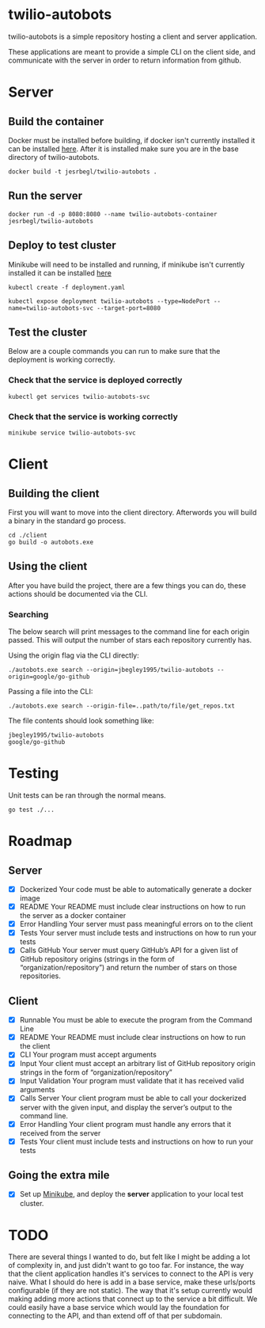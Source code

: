 # twilio-autobots

twilio-autobots is a simple repository hosting a client and server application.

These applications are meant to provide a simple CLI on the client side, and communicate with the server in order to return information from github.

# Server

## Build the container
Docker must be installed before building, if docker isn't currently installed it can be installed [here](https://docs.docker.com/get-docker/). After it is installed make sure you are in the base directory of twilio-autobots.
```
docker build -t jesrbegl/twilio-autobots .
```

## Run the server
```
docker run -d -p 8080:8080 --name twilio-autobots-container jesrbegl/twilio-autobots
```

## Deploy to test cluster
Minikube will need to be installed and running, if minikube isn't currently installed it can be installed [here](https://minikube.sigs.k8s.io/docs/start/)

```
kubectl create -f deployment.yaml

kubectl expose deployment twilio-autobots --type=NodePort --name=twilio-autobots-svc --target-port=8080
```

## Test the cluster
Below are a couple commands you can run to make sure that the deployment is working correctly.

### Check that the service is deployed correctly
```
kubectl get services twilio-autobots-svc
```

### Check that the service is working correctly
```
minikube service twilio-autobots-svc 
```

# Client

## Building the client
First you will want to move into the client directory. Afterwords you will build a binary in the standard go process.
```
cd ./client
go build -o autobots.exe
```

## Using the client
After you have build the project, there are a few things you can do, these actions should be documented via the CLI.

### Searching
The below search will print messages to the command line for each origin passed. This will output the number of stars each repository currently has.

Using the origin flag via the CLI directly:
```
./autobots.exe search --origin=jbegley1995/twilio-autobots --origin=google/go-github
```

Passing a file into the CLI:
```
./autobots.exe search --origin-file=..path/to/file/get_repos.txt
```
The file contents should look something like:
```
jbegley1995/twilio-autobots
google/go-github
```

# Testing
Unit tests can be ran through the normal means.

```
go test ./...
```

# Roadmap

## Server
- [x] Dockerized Your code must be able to automatically generate a docker image
- [x] README Your README must include clear instructions on how to run the server as a docker container
- [x] Error Handling Your server must pass meaningful errors on to the client
- [x] Tests Your server must include tests and instructions on how to run your tests
- [x] Calls GitHub Your server must query GitHub’s API for a given list of GitHub repository origins (strings in the form of “organization/repository”) and return the number of stars on those repositories.

## Client
- [x] Runnable You must be able to execute the program from the Command Line
- [x] README Your README must include clear instructions on how to run the client
- [x] CLI Your program must accept arguments
- [x] Input Your client must accept an arbitrary list of GitHub repository origin strings in the form of “organization/repository”
- [x] Input Validation Your program must validate that it has received valid arguments
- [x] Calls Server Your client program must be able to call your dockerized server with the given input, and display the server’s output to the command line.
- [x] Error Handling Your client program must handle any errors that it received from the server
- [x] Tests Your client must include tests and instructions on how to run your tests

## Going the extra mile
- [x] Set up [Minikube](https://minikube.sigs.k8s.io/docs/start/), and deploy the **server** application to your local test cluster.

# TODO
There are several things I wanted to do, but felt like I might be adding a lot of complexity in, and just didn't want to go too far. For instance, the way that the client application handles it's services to connect to the API is very naive. What I should do here is add in a base service, make these urls/ports configurable (if they are not static). The way that it's setup currently would making adding more actions that connect up to the service a bit difficult. We could easily have a base service which would lay the foundation for connecting to the API, and than extend off of that per subdomain.